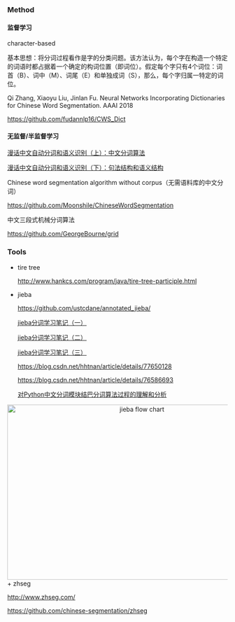 

### Method

#### 监督学习

character-based

基本思想：将分词过程看作是字的分类问题。该方法认为，每个字在构造一个特定的词语时都占据着一个确定的构词位置（即词位）。假定每个字只有4个词位：词首（B）、词中（M）、词尾（E）和单独成词（S），那么，每个字归属一特定的词位。



Qi Zhang, Xiaoyu Liu, Jinlan Fu. Neural Networks Incorporating Dictionaries for Chinese Word Segmentation. AAAI 2018

<https://github.com/fudannlp16/CWS_Dict>



#### 无监督/半监督学习



[漫话中文自动分词和语义识别（上）：中文分词算法](http://www.matrix67.com/blog/archives/4212)

[漫话中文自动分词和语义识别（下）：句法结构和语义结构](http://www.matrix67.com/blog/archives/4870)

Chinese word segmentation algorithm without corpus（无需语料库的中文分词）

<https://github.com/Moonshile/ChineseWordSegmentation>



中文三段式机械分词算法

<https://github.com/GeorgeBourne/grid>

### Tools

+ tire tree

  <http://www.hankcs.com/program/java/tire-tree-participle.html>

+ jieba

  <https://github.com/ustcdane/annotated_jieba/>

  [jieba分词学习笔记（一）](https://segmentfault.com/a/1190000004061791)

  [jieba分词学习笔记（二）](https://segmentfault.com/a/1190000004065927)

  [jieba分词学习笔记（三）](https://segmentfault.com/a/1190000004085949)

  <https://blog.csdn.net/hhtnan/article/details/77650128>

  <https://blog.csdn.net/hhtnan/article/details/76586693>
  
  [对Python中文分词模块结巴分词算法过程的理解和分析](https://blog.csdn.net/rav009/article/details/12196623) 

<div align="center">
<img src="https://github.com/bifeng/nlp_paper_notes/raw/master/image/jieba.png" width="600" height="400" alt="jieba flow chart"></img>
</div>
+ zhseg

  <http://www.zhseg.com/>

  <https://github.com/chinese-segmentation/zhseg>

  

  

  